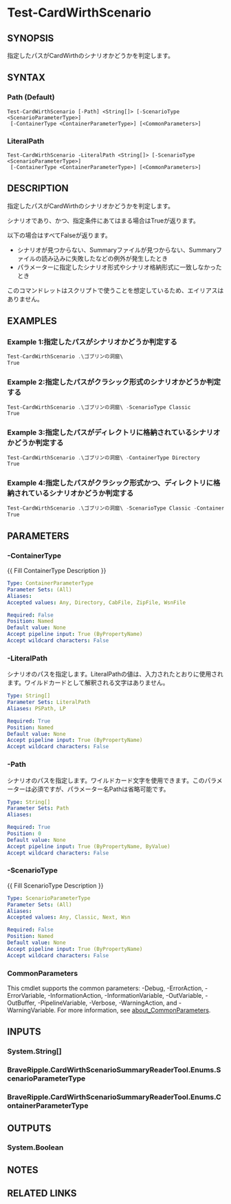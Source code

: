 ﻿---
external help file: CardWirthScenarioSummaryReader.dll-Help.xml
Module Name: CardWirthScenarioSummaryReader
online version:
schema: 2.0.0
---

# Test-CardWirthScenario

## SYNOPSIS
指定したパスがCardWirthのシナリオかどうかを判定します。

## SYNTAX

### Path (Default)
```
Test-CardWirthScenario [-Path] <String[]> [-ScenarioType <ScenarioParameterType>]
 [-ContainerType <ContainerParameterType>] [<CommonParameters>]
```

### LiteralPath
```
Test-CardWirthScenario -LiteralPath <String[]> [-ScenarioType <ScenarioParameterType>]
 [-ContainerType <ContainerParameterType>] [<CommonParameters>]
```

## DESCRIPTION
指定したパスがCardWirthのシナリオかどうかを判定します。

シナリオであり、かつ、指定条件にあてはまる場合はTrueが返ります。

以下の場合はすべてFalseが返ります。
* シナリオが見つからない、Summaryファイルが見つからない、Summaryファイルの読み込みに失敗したなどの例外が発生したとき
* パラメーターに指定したシナリオ形式やシナリオ格納形式に一致しなかったとき

このコマンドレットはスクリプトで使うことを想定しているため、エイリアスはありません。

## EXAMPLES

### Example 1:指定したパスがシナリオかどうか判定する
```powershell
Test-CardWirthScenario .\ゴブリンの洞窟\
True
```

### Example 2:指定したパスがクラシック形式のシナリオかどうか判定する
```powershell
Test-CardWirthScenario .\ゴブリンの洞窟\ -ScenarioType Classic
True
```

### Example 3:指定したパスがディレクトリに格納されているシナリオかどうか判定する
```powershell
Test-CardWirthScenario .\ゴブリンの洞窟\ -ContainerType Directory
True
```

### Example 4:指定したパスがクラシック形式かつ、ディレクトリに格納されているシナリオかどうか判定する
```powershell
Test-CardWirthScenario .\ゴブリンの洞窟\ -ScenarioType Classic -ContainerType Directory
True
```

## PARAMETERS

### -ContainerType
{{ Fill ContainerType Description }}

```yaml
Type: ContainerParameterType
Parameter Sets: (All)
Aliases:
Accepted values: Any, Directory, CabFile, ZipFile, WsnFile

Required: False
Position: Named
Default value: None
Accept pipeline input: True (ByPropertyName)
Accept wildcard characters: False
```

### -LiteralPath
シナリオのパスを指定します。LiteralPathの値は、入力されたとおりに使用されます。ワイルドカードとして解釈される文字はありません。

```yaml
Type: String[]
Parameter Sets: LiteralPath
Aliases: PSPath, LP

Required: True
Position: Named
Default value: None
Accept pipeline input: True (ByPropertyName)
Accept wildcard characters: False
```

### -Path
シナリオのパスを指定します。ワイルドカード文字を使用できます。このパラメーターは必須ですが、パラメーター名Pathは省略可能です。

```yaml
Type: String[]
Parameter Sets: Path
Aliases:

Required: True
Position: 0
Default value: None
Accept pipeline input: True (ByPropertyName, ByValue)
Accept wildcard characters: False
```

### -ScenarioType
{{ Fill ScenarioType Description }}

```yaml
Type: ScenarioParameterType
Parameter Sets: (All)
Aliases:
Accepted values: Any, Classic, Next, Wsn

Required: False
Position: Named
Default value: None
Accept pipeline input: True (ByPropertyName)
Accept wildcard characters: False
```

### CommonParameters
This cmdlet supports the common parameters: -Debug, -ErrorAction, -ErrorVariable, -InformationAction, -InformationVariable, -OutVariable, -OutBuffer, -PipelineVariable, -Verbose, -WarningAction, and -WarningVariable. For more information, see [about_CommonParameters](http://go.microsoft.com/fwlink/?LinkID=113216).

## INPUTS

### System.String[]

### BraveRipple.CardWirthScenarioSummaryReaderTool.Enums.ScenarioParameterType

### BraveRipple.CardWirthScenarioSummaryReaderTool.Enums.ContainerParameterType

## OUTPUTS

### System.Boolean

## NOTES

## RELATED LINKS
